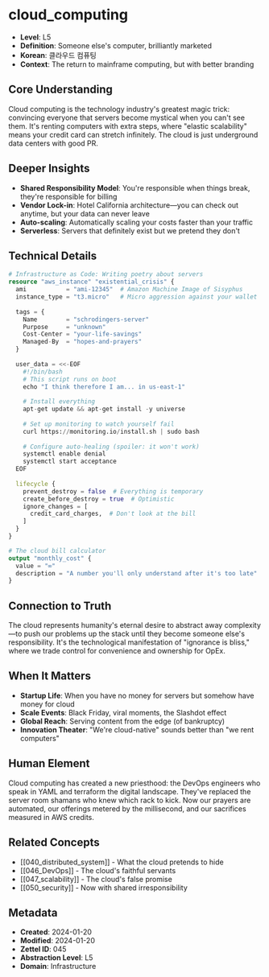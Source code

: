 # cloud_computing
- **Level**: L5
- **Definition**: Someone else's computer, brilliantly marketed
- **Korean**: 클라우드 컴퓨팅
- **Context**: The return to mainframe computing, but with better branding

## Core Understanding
Cloud computing is the technology industry's greatest magic trick: convincing everyone that servers become mystical when you can't see them. It's renting computers with extra steps, where "elastic scalability" means your credit card can stretch infinitely. The cloud is just underground data centers with good PR.

## Deeper Insights
- **Shared Responsibility Model**: You're responsible when things break, they're responsible for billing
- **Vendor Lock-in**: Hotel California architecture—you can check out anytime, but your data can never leave
- **Auto-scaling**: Automatically scaling your costs faster than your traffic
- **Serverless**: Servers that definitely exist but we pretend they don't

## Technical Details
```terraform
# Infrastructure as Code: Writing poetry about servers
resource "aws_instance" "existential_crisis" {
  ami           = "ami-12345"  # Amazon Machine Image of Sisyphus
  instance_type = "t3.micro"   # Micro aggression against your wallet
  
  tags = {
    Name        = "schrodingers-server"
    Purpose     = "unknown"
    Cost-Center = "your-life-savings"
    Managed-By  = "hopes-and-prayers"
  }
  
  user_data = <<-EOF
    #!/bin/bash
    # This script runs on boot
    echo "I think therefore I am... in us-east-1"
    
    # Install everything
    apt-get update && apt-get install -y universe
    
    # Set up monitoring to watch yourself fail
    curl https://monitoring.io/install.sh | sudo bash
    
    # Configure auto-healing (spoiler: it won't work)
    systemctl enable denial
    systemctl start acceptance
  EOF
  
  lifecycle {
    prevent_destroy = false  # Everything is temporary
    create_before_destroy = true  # Optimistic
    ignore_changes = [
      credit_card_charges,  # Don't look at the bill
    ]
  }
}

# The cloud bill calculator
output "monthly_cost" {
  value = "∞"
  description = "A number you'll only understand after it's too late"
}
```

## Connection to Truth
The cloud represents humanity's eternal desire to abstract away complexity—to push our problems up the stack until they become someone else's responsibility. It's the technological manifestation of "ignorance is bliss," where we trade control for convenience and ownership for OpEx.

## When It Matters
- **Startup Life**: When you have no money for servers but somehow have money for cloud
- **Scale Events**: Black Friday, viral moments, the Slashdot effect
- **Global Reach**: Serving content from the edge (of bankruptcy)
- **Innovation Theater**: "We're cloud-native" sounds better than "we rent computers"

## Human Element
Cloud computing has created a new priesthood: the DevOps engineers who speak in YAML and terraform the digital landscape. They've replaced the server room shamans who knew which rack to kick. Now our prayers are automated, our offerings metered by the millisecond, and our sacrifices measured in AWS credits.

## Related Concepts
- [[040_distributed_system]] - What the cloud pretends to hide
- [[046_DevOps]] - The cloud's faithful servants
- [[047_scalability]] - The cloud's false promise
- [[050_security]] - Now with shared irresponsibility

## Metadata
- **Created**: 2024-01-20
- **Modified**: 2024-01-20
- **Zettel ID**: 045
- **Abstraction Level**: L5
- **Domain**: Infrastructure